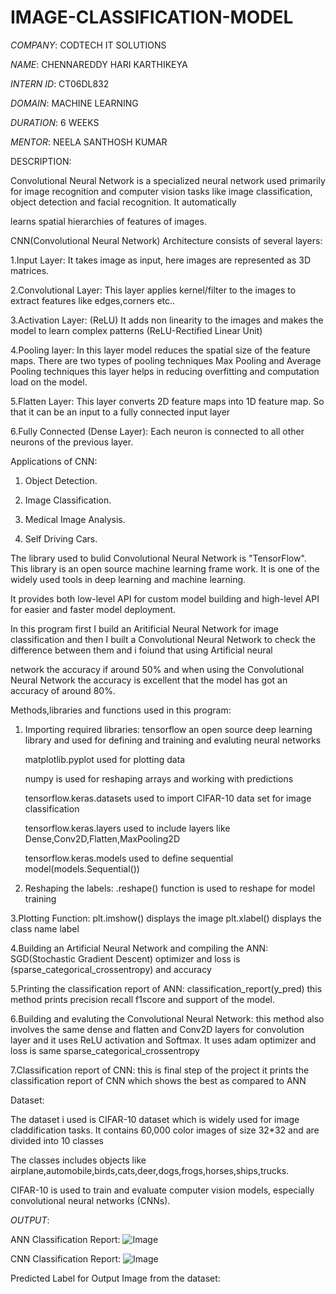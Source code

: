 # IMAGE-CLASSIFICATION-MODEL

*COMPANY*: CODTECH IT SOLUTIONS

*NAME*: CHENNAREDDY HARI KARTHIKEYA

*INTERN ID*: CT06DL832

*DOMAIN*: MACHINE LEARNING

*DURATION*: 6 WEEKS

*MENTOR*: NEELA SANTHOSH KUMAR

DESCRIPTION:

Convolutional Neural Network is a specialized neural network used primarily for image recognition and computer vision tasks like image classification, object detection and facial recognition. It automatically 

learns spatial hierarchies of features of images.

CNN(Convolutional Neural Network) Architecture consists of several layers:

1.Input Layer: It takes image as input, here images are represented as 3D matrices.

2.Convolutional Layer: This layer applies kernel/filter to the images to extract features like edges,corners etc..

3.Activation Layer: (ReLU) It adds non linearity to the images and makes the model to learn complex patterns (ReLU-Rectified Linear Unit)

4.Pooling layer: In this layer model reduces the spatial size of the feature maps. There are two types of pooling techniques Max Pooling and Average Pooling techniques
this layer helps in reducing overfitting and computation load on the model.

5.Flatten Layer: This layer converts 2D feature maps into 1D feature map. So that it can be an input to a fully connected input layer

6.Fully Connected (Dense Layer): Each neuron is connected to all other neurons of the previous layer.

Applications of CNN:

1. Object Detection.

2. Image Classification.

3. Medical Image Analysis.

4. Self Driving Cars.

The library used to bulid Convolutional Neural Network is "TensorFlow". This library is an open source machine learning frame work. It is one of the widely used tools in deep learning and machine learning.

It provides both low-level API for custom model building and high-level API for easier and faster model deployment.

In this program first I build an Aritificial Neural Network for image classification and then I built a Convolutional Neural Network to check the difference between them and i foiund that using Artificial neural 

network the accuracy if around 50% and when using the Convolutional Neural Network the accuracy is excellent that the model has got an accuracy of around 80%. 

Methods,libraries and functions used in this program:

1. Importing required libraries:
   tensorflow an open source deep learning library and used for defining and training and evaluting neural networks

   matplotlib.pyplot used for plotting data

   numpy is used for reshaping arrays and working with predictions

   tensorflow.keras.datasets used to import CIFAR-10 data set for image classification

   tensorflow.keras.layers used to include layers like Dense,Conv2D,Flatten,MaxPooling2D

   tensorflow.keras.models used to define sequential model(models.Sequential())
2. Reshaping the labels:
   .reshape() function is used to reshape for model training

3.Plotting Function:
  plt.imshow() displays the image
  plt.xlabel() displays the class name label

4.Building an Artificial Neural Network and compiling the ANN:
  SGD(Stochastic Gradient Descent) optimizer and loss is (sparse_categorical_crossentropy) and accuracy

5.Printing the classification report of ANN:
  classification_report(y_pred) this method prints precision recall f1score and support of the model.

6.Building and evaluting the Convolutional Neural Network:
  this method also involves the same dense and flatten and Conv2D layers for convolution layer and it uses ReLU activation and Softmax.
  It uses adam optimizer and loss is same sparse_categorical_crossentropy

7.Classification report of CNN:
  this is final step of the project it prints the classification report of CNN which shows the best as compared to ANN

  Dataset:

  The dataset i used is CIFAR-10 dataset which is widely used for image claddification tasks. It contains 60,000 color images of size 32*32 and are divided into 10 classes

  The classes includes objects like airplane,automobile,birds,cats,deer,dogs,frogs,horses,ships,trucks.

  CIFAR-10 is used to train and evaluate computer vision models, especially convolutional neural networks (CNNs).


  *OUTPUT*:

  ANN Classification Report:
  ![Image](https://github.com/user-attachments/assets/ae822801-79c1-42b2-b705-5d1bb134292c)

  CNN Classification Report:
  ![Image](https://github.com/user-attachments/assets/c469f25a-531b-4a3c-a28b-84b81935604a)

  Predicted Label for Output Image from the dataset:
  
